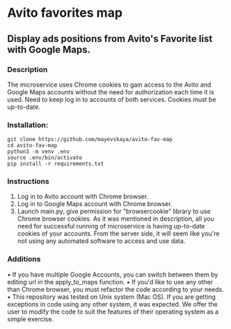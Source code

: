 # Avito favorites map
## Display ads positions from Avito's Favorite list with Google Maps.
### Description
The microservice uses Chrome cookies to gain access to the Avito and Google Maps
accounts without the need for authorization each time it is used. Need to keep
log in to accounts of both services. Cookies must be up-to-date.

### Installation:
```
git clone https://github.com/mayevskaya/avito-fav-map
cd avito-fav-map
python3 -m venv .env
source .env/bin/activate
pip install -r requirements.txt
```

### Instructions
1. Log in to Avito account with Chrome browser.
2. Log in to Google Maps account with Chrome browser.
3. Launch main.py, give permission for "browsercookie" library to use Chrome
browser cookies.
As it was mentioned in description, all you need for successful running of
microservice is having up-to-date cookies of your accounts. From the server
side, it will seem like you're not using any automated software to access 
and use data.

### Additions

• If you have multiple Google Accounts, you can switch between them by editing
url in the apply_to_maps function.
• If you'd like to use any other than Chrome browser, you must refactor the
code according to your needs.
• This repository was tested on Unix system (Mac OS). If you are getting exceptions
in code using any other system, it was expected. We offer the user to modify the 
code to suit the features of their operating system as a simple exercise.
